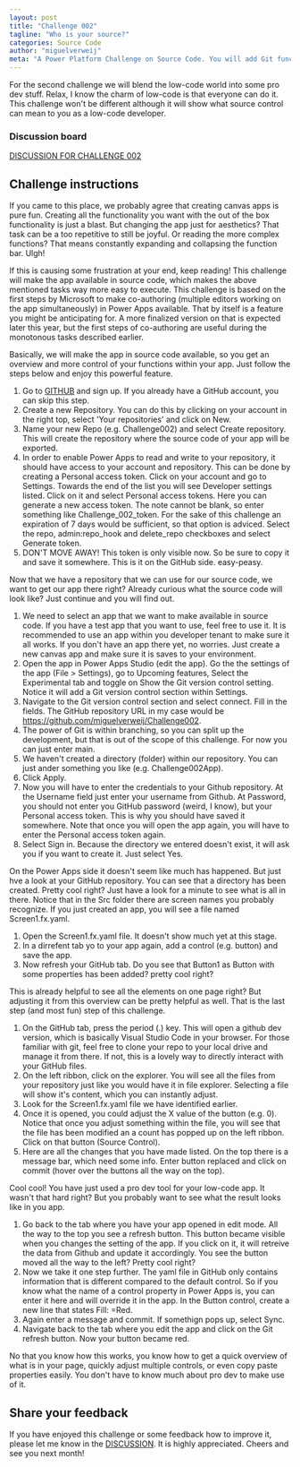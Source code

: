 ```yaml
---
layout: post
title: "Challenge 002"
tagline: "Who is your source?"
categories: Source Code
author: "miguelverweij"
meta: "A Power Platform Challenge on Source Code. You will add Git functionality to your low-code app."
---
```


For the second challenge we will blend the low-code world into some pro dev stuff. Relax, I know the charm of low-code is that everyone can do it. This challenge won't be different although it will show what source control can mean to you as a low-code developer.

### Discussion board
[DISCUSSION FOR CHALLENGE 002](https://github.com/miguelverweij/PowerPlatformChallenge/discussions/5)

## Challenge instructions
If you came to this place, we probably agree that creating canvas apps is pure fun. Creating all the functionality you want with the out of the box functionality is just a blast. But changing the app just for aesthetics? That task can be a too repetitive to still be joyful. Or reading the more complex functions? That means constantly expanding and collapsing the function bar. Ulgh!

If this is causing some frustration at your end, keep reading! This challenge will make the app available in source code, which makes the above mentioned tasks way more easy to execute. This challenge is based on the first steps by Microsoft to make co-authoring (multiple editors working on the app simultaneously) in Power Apps available. That by itself is a feature you might be anticipating for. A more finalized version on that is expected later this year, but the first steps of co-authoring are useful during the monotonous tasks described earlier.

Basically, we will make the app in source code available, so you get an overview and more control of your functions within your app. Just follow the steps below and enjoy this powerful feature.

1. Go to [GITHUB](https://github.com/) and sign up. If you already have a GitHub account, you can skip this step.
2. Create a new Repository. You can do this by clicking on your account in the right top, select 'Your repositories' and click on New.
3. Name your new Repo (e.g. Challenge002) and select Create repository. This will create the repository where the source code of your app will be exported.
4. In order to enable Power Apps to read and write to your repository, it should have access to your account and repository. This can be done by creating a Personal access token. Click on your account and go to Settings. Towards the end of the list you will see Developer settings listed. Click on it and select Personal access tokens. Here you can generate a new access token. The note cannot be blank, so enter something like Challenge_002_token. For the sake of this challenge an expiration of 7 days would be sufficient, so that option is adviced. Select the repo, admin:repo_hook and delete_repo checkboxes and select Generate token.
5. DON'T MOVE AWAY! This token is only visible now. So be sure to copy it and save it somewhere. This is it on the GitHub side. easy-peasy.

Now that we have a repository that we can use for our source code, we want to get our app there right? Already curious what the source code will look like? Just continue and you will find out.

1.  We need to select an app that we want to make available in source code. If you have a test app that you want to use, feel free to use it. It is recommended to use an app within you developer tenant to make sure it all works. If you don't have an app there yet, no worries. Just create a new canvas app and make sure it is saves to your environment.
2. Open the app in Power Apps Studio (edit the app). Go the the settings of the app (File > Settings), go to Upcoming features, Select the Experimental tab and toggle on Show the Git version control setting. Notice it will add a Git version control section within Settings.
3. Navigate to the Git version control section and select connect. Fill in the fields. The GitHub repository URL in my case would be https://github.com/miguelverweij/Challenge002. 
4. The power of Git is within branching, so you can split up the development, but that is out of the scope of this challenge. For now you can just enter main.
5. We haven't created a directory (folder) within our repository. You can just ander something you like (e.g. Challenge002App).
6. Click Apply.
7. Now you will have to enter the credentials to your Github repository. At the Username field just enter your username from Github. At Password, you should not enter you GitHub password (weird, I know), but your Personal access token. This is why you should have saved it somewhere. Note that once you will open the app again, you will have to enter the Personal access token again.
8. Select Sign in. Because the directory we entered doesn't exist, it will ask you if you want to create it. Just select Yes.

On the Power Apps side it doesn't seem like much has happened. But just hve a look at your GitHub repository. You can see that a directory has been created. Pretty cool right? Just have a look for a minute to see what is all in there. Notice that in the Src folder there are screen names you probably recognize. If you just created an app, you will see a file named Screen1.fx.yaml.

1. Open the Screen1.fx.yaml file. It doesn't show much yet at this stage. 
2. In a dirrefent tab yo to your app again, add a control (e.g. button) and save the app.
3. Now refresh your GitHub tab. Do you see that Button1 as Button with some properties has been added? pretty cool right?

This is already helpful to see all the elements on one page right? But adjusting it from this overview can be pretty helpful as well. That is the last step (and most fun) step of this challenge.

1. On the GitHub tab, press the period (.) key. This will open a github dev version, which is basically Visual Studio Code in your browser. For those familiar with git, feel free to clone your repo to your local drive and manage it from there. If not, this is a lovely way to directly interact with your GitHub files.
2. On the left ribbon, click on the explorer. You will see all the files from your repository just like you would have it in file explorer. Selecting a file will show it's content, which you can instantly adjust.
3. Look for the Screen1.fx.yaml file we have identified earlier.
4. Once it is opened, you could adjust the X value of the button (e.g. 0). Notice that once you adjust something within the file, you will see that the file has been modified an a count has popped up on the left ribbon. Click on that button (Source Control).
5. Here are all the changes that you have made listed. On the top there is a message bar, which need some info. Enter button replaced and click on commit (hover over the buttons all the way on the top).

Cool cool! You have just used a pro dev tool for your low-code app. It wasn't that hard right? But you probably want to see what the result looks like in you app.

1. Go back to the tab where you have your app opened in edit mode. All the way to the top you see a refresh button. This button became visible when you changes the setting of the app. If you click on it, it will retreive the data from Github and update it accordingly. You see the button moved all the way to the left? Pretty cool right?
2. Now we take it one step further. The yaml file in GitHub only contains information that is different compared to the default control. So if you know what the name of a control property in Power Apps is, you can enter it here and will override it in the app. In the Button control, create a new line that states Fill: =Red.
3. Again enter a message and commit. If somethign pops up, select Sync.
4. Navigate back to the tab where you edit the app and click on the Git refresh button. Now your button became red.

No that you know how this works, you know how to get a quick overview of what is in your page, quickly adjust multiple controls, or even copy paste properties easily. You don't have to know much about pro dev to make use of it.

## Share your feedback

If you have enjoyed this challenge or some feedback how to improve it, please let me know in the [DISCUSSION](https://github.com/miguelverweij/PowerPlatformChallenge/discussions/5). It is highly appreciated. Cheers and see you next month!
